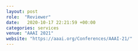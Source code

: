 ```yaml
---
layout: post
role:  "Reviewer"
date:   2020-10-17 22:21:59 +00:00
categories: services
venue: "AAAI 2021"
website: "https://aaai.org/Conferences/AAAI-21/"
---
```

